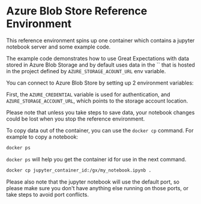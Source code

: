 # Azure Blob Store Reference Environment

This reference environment spins up one container which contains a jupyter notebook server and some example code.

The example code demonstrates how to use Great Expectations with data stored in Azure Blob Storage and by default uses data in the `` 
that is hosted in the project defined by `AZURE_STORAGE_ACOUNT_URL` env variable.

You can connect to Azure Blob Store by setting up 2 environment variables:

First, the `AZURE_CREDENTIAL` variable is used for authentication, and `AZURE_STORAGE_ACCOUNT_URL`, which points to the storage account location. 

Please note that unless you take steps to save data, your notebook changes could be lost when you stop the reference environment.

To copy data out of the container, you can use the `docker cp` command. For example to copy a notebook:

```bash
docker ps
```

`docker ps` will help you get the container id for use in the next command.

```bash
docker cp jupyter_container_id:/gx/my_notebook.ipynb .
```

Please also note that the jupyter notebook will use the default port, so please make sure you don't have anything else running on those ports, or take steps to avoid port conflicts.
